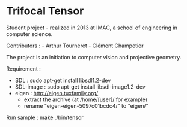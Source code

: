 Trifocal Tensor
==========

Student project - realized in 2013 at IMAC, a school of engineering in computer science.

Contributors :
     - Arthur Tourneret
     - Clément Champetier

The project is an initiation to computer vision and projective geometry.

Requirement :
  - SDL : sudo apt-get install libsdl1.2-dev
  - SDL-image : sudo apt-get install libsdl-image1.2-dev
  - eigen : http://eigen.tuxfamily.org/
	* extract the archive (at /home/[user]/ for example)
	* rename "eigen-eigen-5097c01bcdc4/" to "eigen/"

Run sample :
  make
  ./bin/tensor



